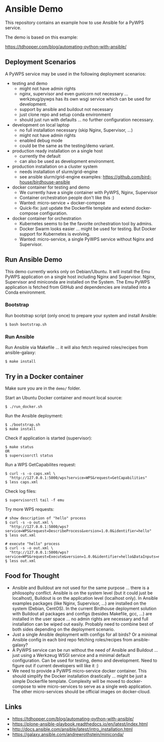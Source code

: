 # Ansible Demo

This repository contains an example how to use Ansible for a PyWPS service.

The demo is based on this example:

https://tdhopper.com/blog/automating-python-with-ansible/

## Deployment Scenarios

A PyWPS service may be used in the following deployment scenarios:

* testing and demo
  - might not have admin rights
  - nginx, supervisor and even gunicorn not necessary ... werkzeug/pywps has its own wsgi service which can be used for development.
  - support by ansible and buildout not necessary
  - just clone repo and setup conda environment
  - should just run with defaults ... no further configuration necessary.
* development on local laptop
  - no full installation necessary (skip Nginx, Supervisor, ...)
  - might not have admin rights
  - enabled debug mode
  - could be the same as the testing/demo variant.
* production ready installation on a single host
  - currently the default
  - can also be used as development environment.
* production installation on a cluster system
  - needs installation of slurm/grid-engine
  - see ansible slurm/grid-engine examples:
    https://github.com/bird-house/birdhouse-ansible
* docker container for testing and demo
  - We currently have a single container with PyWPS, Nginx, Supervisor
  - Container orchestration people don't like this :)
  - Wanted: micro-service + docker-compose
  - Quick-fix: just update the Dockerfile template and extend docker-compose configuration.
* docker container for orchestration
  - Kubernetes seems to be the favorite orchestration tool by admins.
  - Docker Swarm looks easier ... might be used for testing. But Docker support for Kubernetes is evolving.
  - Wanted: micro-service, a single PyWPS service without Nginx and Supervisor.

## Run Ansible Demo

This demo currently works only on Debian/Ubuntu. It will install the Emu PyWPS application on a single host including Nginx and Supervisor. Nginx, Supervisor and miniconda are installed on the System. The Emu PyWPS application is fetched from GitHub and dependencies are installed into a Conda environment.

### Bootstrap

Run bootstrap script (only once) to prepare your system and install Ansible:

    $ bash bootstrap.sh

### Run Ansible

Run Ansible via Makefile ... it will also fetch required roles/recipes from ansible-galaxy:

    $ make install

## Try in a Docker container

Make sure you are in the `demo/` folder.

Start an Ubuntu Docker container and mount local source:

    $ ./run_docker.sh

Run the Ansible deployment:

    $ ./bootstrap.sh
    $ make install

Check if application is started (supervisor):

    $ make status
    OR
    $ supervisorctl status

Run a WPS GetCapabilites request:

    $ curl -s -o caps.xml \
      "http://127.0.0.1:5000/wps?service=WPS&request=GetCapabilities"
    $ less caps.xml

Check log files:

    $ supervisorctl tail -f emu

Try more WPS requests:

    # show description of "hello" process
    $ curl -s -o out.xml \
      "http://127.0.0.1:5000/wps?service=WPS&request=DescribeProcess&version=1.0.0&identifier=hello"
    $ less out.xml

    # execute "hello" process
    $ curl -s -o out.xml \
      "http://127.0.0.1:5000/wps?service=WPS&request=Execute&version=1.0.0&identifier=hello&DataInputs=name=Spaetzle"
    § less out.xml

## Food for Thought

* Ansible and Buildout are not used for the same purpose ... there is a philosophy conflict. Ansible is on the system level (but it could just be localhost), Buildout is on the application level (localhost only). In Ansible examples packages (like Nginx, Supervisor, ...) are installed on the system (Debian, CentOS). In the current Birdhouse deployment solution with Buildout all packages and configs (besides Makefile, gcc, ...) are installed in the user space ... no admin rights are necessary and full installation can be wiped out easily. Probably need to combine best of both sides depending on the deployment scenario.
* Just a single Ansible deployment with configs for all birds? Or a minimal Ansible config in each bird repo fetching roles/recipes from ansible-galaxy?
* A PyWPS service can be run without the need of Ansible and Buildout ... just using a Werkzeug WSGI service and a minimal default configuration. Can be used for testing, demo and development. Need to figure out if current developers will like it :)
* We need to provide a PyWPS micro-service docker container. This should simplify the Docker installation drastically ... might be just a simple Dockerfile template. Complexity will be moved to docker-compose to wire micro-services to serve as a single web application. The other micro-services should be official images on docker-cloud.   

## Links

* https://tdhopper.com/blog/automating-python-with-ansible/
* https://plone-ansible-playbook.readthedocs.io/en/latest/index.html
* http://docs.ansible.com/ansible/latest/intro_installation.html
* https://galaxy.ansible.com/andrewrothstein/miniconda/
